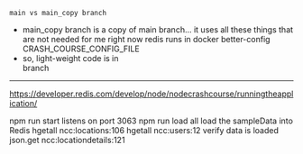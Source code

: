 `main vs main_copy branch`
- main_copy branch is a copy of main branch... it uses all these things that are not needed for me right now
    redis runs in docker
    better-config
    CRASH_COURSE_CONFIG_FILE
- so, light-weight code is in <main> branch

----------------------------------------------------------
https://developer.redis.com/develop/node/nodecrashcourse/runningtheapplication/


npm run start                               listens on port 3063
npm run load all                            load the sampleData into Redis
hgetall ncc:locations:106
hgetall ncc:users:12                        verify data is loaded
json.get ncc:locationdetails:121
